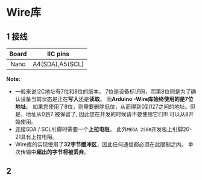 # Wire库

## 1 接线

|Board |IIC pins|
|:---:|:---:|
|Nano|A4(SDA),A5(SCL)|

**Note:**

- 一般来说I2C地址有7位和8位的版本。 7位是设备标识码，而第8位则是为了确认设备当前状态是正在**写入**还是**读取**。 而**Arduino -Wire库始终使用的是7位地址**。 如果您使用了8位，则需要删除低位，从而得到0到127之间的地址。但是，地址从0到7 被保留了, 因此您在开发的时候请不要使用它们!!! 可以从8开始使用。
- 连接SDA / SCL引脚时需要一个**上拉电阻**。 此外`MEGA 2560`开发板上引脚20-21具有上拉电阻。
- Wire库的实现使用了**32字节缓冲区**，因此任何通信都必须在此限制之内。 单次传输中**超出的字节将被丢弃**。

## 2 
